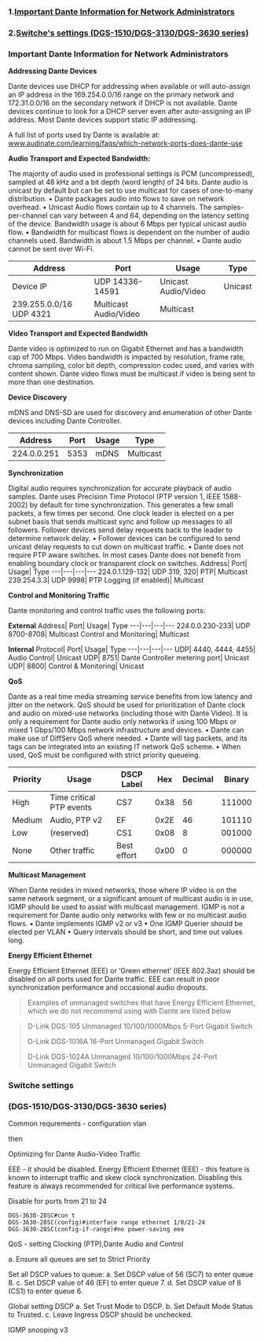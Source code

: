 ### 1.[Important Dante Information for Network Administrators](#Important-Dante-Information-for-Network-Administrators)
### 2.[Switche's settings (DGS-1510/DGS-3130/DGS-3630 series)](#Switche-settings)

### Important Dante Information for Network Administrators

**Addressing Dante Devices**

Dante devices use DHCP for addressing when available or will auto-assign an IP address in the 169.254.0.0/16 range on the primary
network and 172.31.0.0/16 on the secondary network if DHCP is not available. Dante devices continue to look for a DHCP server
even after auto-assigning an IP address. Most Dante devices support static IP addressing.

A full list of ports used by Dante is available at: www.audinate.com/learning/faqs/which-network-ports-does-dante-use

**Audio Transport and Expected Bandwidth:**

The majority of audio used in professional settings is PCM (uncompressed), sampled at 48 kHz and a bit depth (word length) of
24 bits. Dante audio is unicast by default but can be set to use multicast for cases of one-to-many distribution.
• Dante packages audio into flows to save on network overhead.
• Unicast Audio flows contain up to 4 channels. The samples-per-channel can vary between 4 and 64, depending on the
latency setting of the device. Bandwidth usage is about 6 Mbps per typical unicast audio flow.
• Bandwidth for multicast flows is dependent on the number of audio channels used. Bandwidth is about 1.5 Mbps
per channel.
• Dante audio cannot be sent over Wi-Fi.

Address| Port| Usage| Type
---|---|---|---
Device IP| UDP 14336-14591| Unicast Audio/Video| Unicast
239.255.0.0/16 UDP 4321| Multicast Audio/Video| Multicast

**Video Transport and Expected Bandwidth**

Dante video is optimized to run on Gigabit Ethernet and has a bandwidth cap of 700 Mbps. Video bandwidth is impacted by
resolution, frame rate, chroma sampling, color bit depth, compression codec used, and varies with content shown. Dante video
flows must be multicast if video is being sent to more than one destination.

**Device Discovery**

mDNS and DNS-SD are used for discovery and enumeration of other Dante devices including Dante Controller.

Address| Port| Usage| Type
---|---|---|---
224.0.0.251| 5353| mDNS| Multicast

**Synchronization**

Digital audio requires synchronization for accurate playback of audio samples. Dante uses Precision Time Protocol (PTP version 1,
IEEE 1588-2002) by default for time synchronization. This generates a few small packets, a few times per second. One clock leader
is elected on a per subnet basis that sends multicast sync and follow up messages to all followers. Follower devices send delay
requests back to the leader to determine network delay.
• Follower devices can be configured to send unicast delay requests to cut down on multicast traffic.
• Dante does not require PTP aware switches. In most cases Dante does not benefit from enabling boundary clock or
transparent clock on switches.
Address| Port| Usage| Type
---|---|---|---
224.0.1.129-132| UDP 319, 320| PTP| Multicast
239.254.3.3| UDP 9998| PTP Logging (if enabled)| Multicast

**Control and Monitoring Traffic**

Dante monitoring and control traffic uses the following ports: 

**External**
Address| Port| Usage| Type
---|---|---|---
224.0.0.230-233| UDP 8700-8708| Multicast Control and Monitoring| Multicast

**Internal**
Protocol| Port| Usage| Type
---|---|---|---
UDP| 4440, 4444, 4455| Audio Control| Unicast
UDP| 8751| Dante Controller metering port| Unicast
UDP| 8800| Control & Monitoring| Unicast

**QoS**

Dante as a real time media streaming service benefits from low latency and jitter on the network. QoS should be used for
prioritization of Dante clock and audio on mixed-use networks (including those with Dante Video). It is only a requirement for
Dante audio only networks if using 100 Mbps or mixed 1 Gbps/100 Mbps network infrastructure and devices.
• Dante can make use of DiffServ QoS where needed.
• Dante will tag packets, and its tags can be integrated into an existing IT network QoS scheme.
• When used, QoS must be configured with strict priority queueing.

| Priority | Usage | DSCP Label | Hex | Decimal | Binary |
| -------- | ----- | -----------| --- | ------- | ------ |
High|Time critical PTP events|CS7|0x38|56|111000
Medium|Audio, PTP v2|EF| 0x2E |46|101110|
Low| (reserved)| CS1| 0x08| 8| 001000|
None| Other traffic| Best effort| 0x00| 0| 000000|

**Multicast Management**

When Dante resides in mixed networks, those where IP video is on the same network segment, or a significant amount of
multicast audio is in use, IGMP should be used to assist with multicast management. IGMP is not a requirement for Dante audio
only networks with few or no multicast audio flows.
• Dante implements IGMP v2 or v3
• One IGMP Querier should be elected per VLAN
• Query intervals should be short, and time out values long.

**Energy Efficient Ethernet**

Energy Efficient Ethernet (EEE) or ‘Green ethernet’ (IEEE 802.3az) should be disabled on all ports used for Dante traffic.
EEE can result in poor synchronization performance and occasional audio dropouts.


>Examples of unmanaged switches that have Energy Efficient Ethernet, which we do not recommend using
with Dante are listed below

>D-Link DGS-105 Unmanaged 10/100/1000Mbps 5-Port Gigabit Switch 
>
>D-Link DGS-1016A 16-Port Unmanaged Gigabit Switch 
>
>D-Link DGS-1024A Unmanaged 10/100/1000Mbps 24-Port Unmanaged Gigabit Switch 


### Switche settings 

### (DGS-1510/DGS-3130/DGS-3630 series)

Common requrements - configuration vlan 

then 

Optimizing for Dante Audio-Video Traffic

EEE  - it should be disabled. 
Energy Efficient Ethernet (EEE) - this feature is known to interrupt traffic and skew clock
synchronization. Disabling this feature is always recommended for critical live performance systems.

Disable for ports from 21 to 24
```
DGS-3630-28SC#con t
DGS-3630-28SC(config)#interface range ethernet 1/0/21-24
DGS-3630-28SC(config-if-range)#no power-saving eee
```



QoS - setting Clocking (PTP),Dante Audio and Control

a. Ensure all queues are set to Strict Priority

Set all DSCP values to queue:
a. Set DSCP value of 56 (SC7) to enter queue 8.
c. Set DSCP value of 46 (EF) to enter queue 7.
d. Set DSCP value of 8 (CS1) to enter queue 6.

Global setting DSCP
a. Set Trust Mode to DSCP.
b. Set Default Mode Status to Trusted.
c. Leave Ingress DSCP should be unchecked.




IGMP snooping v3

